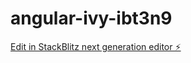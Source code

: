 # angular-ivy-ibt3n9

[Edit in StackBlitz next generation editor ⚡️](https://stackblitz.com/~/github.com/chandrakanf915213/angular-ivy-ibt3n9)